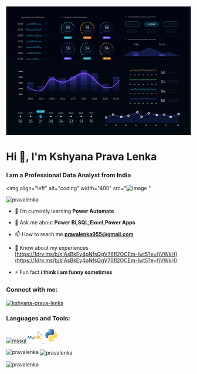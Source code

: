 ![logo](https://github.com/pravalenka/pravalenka/blob/main/pngtree-infographic-dashboard-template-ui-graph-png-image_4624169.png)
<h1 align="left">Hi 👋, I'm Kshyana Prava Lenka</h1>
<h3 align="left">I am a Professional Data Analyst from India</h3>
 
<img align="left" alt="coding" width="400" src="![image](https://github.com/pravalenka/pravalenka/assets/120097217/b697f608-657f-435d-a918-21fd1a4f2423)
"
<p align="left"> <img src="https://komarev.com/ghpvc/?username=pravalenka&label=Profile%20views&color=0e75b6&style=flat" alt="pravalenka" /> </p>

- 🌱 I’m currently learning **Power Automate**

- 💬 Ask me about **Power Bi,SQL,Excel,Power Apps**

- 📫 How to reach me **pravalenka955@gmail.com**

- 📄 Know about my experiences [https://1drv.ms/b/s!AsBkEy4pNfsQgV76fI2OCEm-Iwt5?e=fjVWkH](https://1drv.ms/b/s!AsBkEy4pNfsQgV76fI2OCEm-Iwt5?e=fjVWkH)

- ⚡ Fun fact **i think i am funny sometimes**

<h3 align="left">Connect with me:</h3>
<p align="left">
<a href="https://linkedin.com/in/kshyana-prava-lenka" target="blank"><img align="center" src="https://raw.githubusercontent.com/rahuldkjain/github-profile-readme-generator/master/src/images/icons/Social/linked-in-alt.svg" alt="kshyana-prava-lenka" height="30" width="40" /></a>
</p>

<h3 align="left">Languages and Tools:</h3>
<p align="left"> <a href="https://www.microsoft.com/en-us/sql-server" target="_blank" rel="noreferrer"> <img src="https://www.svgrepo.com/show/303229/microsoft-sql-server-logo.svg" alt="mssql" width="40" height="40"/> </a> <a href="https://www.mysql.com/" target="_blank" rel="noreferrer"> <img src="https://raw.githubusercontent.com/devicons/devicon/master/icons/mysql/mysql-original-wordmark.svg" alt="mysql" width="40" height="40"/> </a> <a href="https://www.python.org" target="_blank" rel="noreferrer"> <img src="https://raw.githubusercontent.com/devicons/devicon/master/icons/python/python-original.svg" alt="python" width="40" height="40"/> </a> </p>

<p><img align="left" src="https://github-readme-stats.vercel.app/api/top-langs?username=pravalenka&show_icons=true&locale=en&layout=compact" alt="pravalenka" /></p>

<p>&nbsp;<img align="center" src="https://github-readme-stats.vercel.app/api?username=pravalenka&show_icons=true&locale=en" alt="pravalenka" /></p>

<p><img align="center" src="https://github-readme-streak-stats.herokuapp.com/?user=pravalenka&" alt="pravalenka" /></p>
